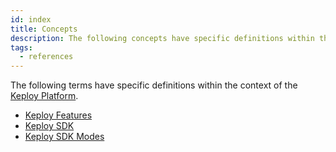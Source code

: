 ```yaml
---
id: index
title: Concepts
description: The following concepts have specific definitions within the context of the Keploy Platform.
tags:
  - references
---
```


The following terms have specific definitions within the context of the [Keploy Platform](/docs/concepts/what-is-keploy).
- [Keploy Features](/docs/concepts/what-are-keploy-features)
- [Keploy SDK](/docs/concepts/what-is-keploy-sdk)
- [Keploy SDK Modes](/docs/concepts/what-are-keploy-sdk-modes)
